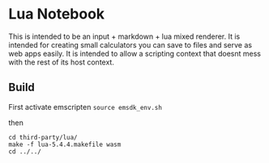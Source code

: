# Lua Notebook

This is intended to be an input + markdown + lua mixed renderer.
It is intended for creating small calculators you can save to files
and serve as web apps easily. It is intended to allow a scripting context
that doesnt mess with the rest of its host context.

## Build

First activate emscripten `source emsdk_env.sh`

then

```
cd third-party/lua/
make -f lua-5.4.4.makefile wasm
cd ../../
```
